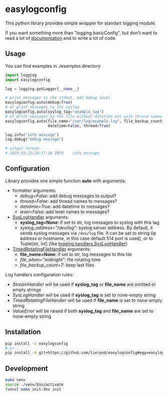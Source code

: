 easylogconfig
=============

This python library provides simple wrapper for standart logging module.

If you want something more than "logging.basicConfig", but don't want to read a lot of
[documentation][1] and to write a lot of code.

Usage
-----

You can find examples in ./examples directory

```python
import logging
import easylogconfig

log = logging.getLogger(__name__)

# print messages to the stdout, add debug level
easylogconfig.auto(debug=True)
# or print messages to the syslog
easylogconfig.auto(syslog_tag="example_tag")
# or print messages to the file without datetime but with thread names
easylogconfig.auto(file_name="/var/log/example.log", file_backup_count=30,
                   datetime=False, thread=True)

log.info("info message")
log.debug("debug message")

# output format:
# 2019-03-22/10:17:28 INFO    info message
```

Configuration
-------------

Library provides one simple function **auto** with arguments:

* formatter arguments:
  * *debug=False*: add debug messages to output?
  * *thread=False*: add thread names to messages?
  * *datetime=True*: add datetime to messages?
  * *level=False*: add level names to messages?
* [SysLogHandler][2] arguments:
  * **syslog_tag=None**: if set to str, log messages to syslog with this tag
  * *syslog_address="/dev/log"*: syslog server address. By default, it sends syslog messages via
    `/dev/log` file. It can be set to string (ip address or hostname, in this case default 514 port
    is used), or to Tuple[str, int] (like [logging.handlers.SysLogHandler][2])
* [TimedRotatingFileHandler][3] arguments:
  * **file_name=None**: if set to str, log messages to this tile
  * *file_when="midnight"*: file rotating time
  * *file_backup_count=7*: keep last files

Log handlers configuration rules:

* *StreamHandler* will be used if **syslog_tag** or **file_name** are omitted or empty strings
* *SysLogHandler* will be used if **syslog_tag** is set to none-empty string
* *TimedRotatingFileHandler* will be used if **file_name** is set to none-empty string
* *ValueError* will be raised if both **syslog_tag** and **file_name** are set to none-empty string

Installation
------------

```bash
pip install -U easylogconfig
# or
pip install -U git+https://github.com/tierpod/easylogconfig#egg=easylogconfig
```

Development
-----------

```bash
make venv
source ./venv/bin/activate
(venv) make init-dev init
```

[1]: https://docs.python.org/3.6/howto/logging.html
[2]: https://docs.python.org/3.6/library/logging.handlers.html#logging.handlers.SysLogHandler
[3]: https://docs.python.org/3.6/library/logging.handlers.html#timedrotatingfilehandler
